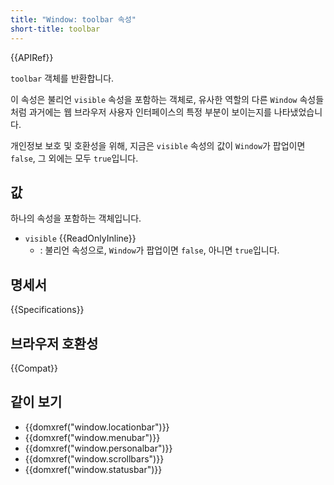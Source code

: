 ```yaml
---
title: "Window: toolbar 속성"
short-title: toolbar
---
```


{{APIRef}}

`toolbar` 객체를 반환합니다.

이 속성은 불리언 `visible` 속성을 포함하는 객체로, 유사한 역할의 다른 `Window` 속성들처럼 과거에는 웹 브라우저 사용자 인터페이스의 특정 부분이 보이는지를 나타냈었습니다.

개인정보 보호 및 호환성을 위해, 지금은 `visible` 속성의 값이 `Window`가 팝업이면 `false`, 그 외에는 모두 `true`입니다.

## 값

하나의 속성을 포함하는 객체입니다.

- `visible` {{ReadOnlyInline}}
  - : 불리언 속성으로, `Window`가 팝업이면 `false`, 아니면 `true`입니다.

## 명세서

{{Specifications}}

## 브라우저 호환성

{{Compat}}

## 같이 보기

- {{domxref("window.locationbar")}}
- {{domxref("window.menubar")}}
- {{domxref("window.personalbar")}}
- {{domxref("window.scrollbars")}}
- {{domxref("window.statusbar")}}
